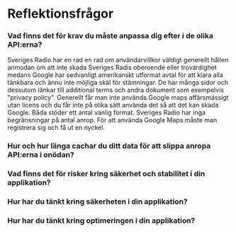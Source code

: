 # Reflektionsfrågor
### Vad finns det för krav du måste anpassa dig efter i de olika API:erna?
Sveriges Radio har en rad en rad om användarvillkor väldigt generellt hållen anmodan om att inte skada Sveriges Radis oberoende eller trovärdighet medans Google har sedvanligt amerikanskt utformat avtal för att klara alla tänkbara och ännu inte möjliga skäl för stämningar. 
De har många sidor och dessutom länkar till additional terms och andra dokument som exempelvis "privacy policy". Generellt får man inte använda Google maps affärsmässigt utan licens och du får inte på olika sätt använda det så att det kan skada Google.
Båda stöder ett antal vanlig format. Sveriges Radio har inga begränsningar på antal anrop. För att använda Google Maps måste man registrera sig och få ut en nyckel.

### Hur och hur länga cachar du ditt data för att slippa anropa API:erna i onödan?
### Vad finns det för risker kring säkerhet och stabilitet i din applikation?
### Hur har du tänkt kring säkerheten i din applikation?
### Hur har du tänkt kring optimeringen i din applikation?


